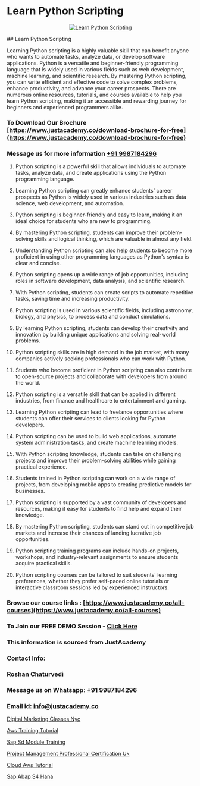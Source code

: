 # Learn Python Scripting

<p align="center">
  <a href="https://justacademy.co/course-detail/python-training">
    <img src="https://justacademy.co/storage2/course_image/1709713400_course_image.webp" alt="Learn Python Scripting">
  </a>
</p>
## Learn Python Scripting

Learning Python scripting is a highly valuable skill that can benefit anyone who wants to automate tasks, analyze data, or develop software applications. Python is a versatile and beginner-friendly programming language that is widely used in various fields such as web development, machine learning, and scientific research. By mastering Python scripting, you can write efficient and effective code to solve complex problems, enhance productivity, and advance your career prospects. There are numerous online resources, tutorials, and courses available to help you learn Python scripting, making it an accessible and rewarding journey for beginners and experienced programmers alike.
### To Download Our Brochure [https://www.justacademy.co/download-brochure-for-free](https://www.justacademy.co/download-brochure-for-free)
### Message us for more information [+91 9987184296](https://api.whatsapp.com/send?phone=919987184296)
1) Python scripting is a powerful skill that allows individuals to automate tasks, analyze data, and create applications using the Python programming language.

2) Learning Python scripting can greatly enhance students' career prospects as Python is widely used in various industries such as data science, web development, and automation.

3) Python scripting is beginner-friendly and easy to learn, making it an ideal choice for students who are new to programming.

4) By mastering Python scripting, students can improve their problem-solving skills and logical thinking, which are valuable in almost any field.

5) Understanding Python scripting can also help students to become more proficient in using other programming languages as Python's syntax is clear and concise.

6) Python scripting opens up a wide range of job opportunities, including roles in software development, data analysis, and scientific research.

7) With Python scripting, students can create scripts to automate repetitive tasks, saving time and increasing productivity.

8) Python scripting is used in various scientific fields, including astronomy, biology, and physics, to process data and conduct simulations.

9) By learning Python scripting, students can develop their creativity and innovation by building unique applications and solving real-world problems.

10) Python scripting skills are in high demand in the job market, with many companies actively seeking professionals who can work with Python.

11) Students who become proficient in Python scripting can also contribute to open-source projects and collaborate with developers from around the world.

12) Python scripting is a versatile skill that can be applied in different industries, from finance and healthcare to entertainment and gaming.

13) Learning Python scripting can lead to freelance opportunities where students can offer their services to clients looking for Python developers.

14) Python scripting can be used to build web applications, automate system administration tasks, and create machine learning models.

15) With Python scripting knowledge, students can take on challenging projects and improve their problem-solving abilities while gaining practical experience.

16) Students trained in Python scripting can work on a wide range of projects, from developing mobile apps to creating predictive models for businesses.

17) Python scripting is supported by a vast community of developers and resources, making it easy for students to find help and expand their knowledge.

18) By mastering Python scripting, students can stand out in competitive job markets and increase their chances of landing lucrative job opportunities.

19) Python scripting training programs can include hands-on projects, workshops, and industry-relevant assignments to ensure students acquire practical skills.

20) Python scripting courses can be tailored to suit students' learning preferences, whether they prefer self-paced online tutorials or interactive classroom sessions led by experienced instructors.

### Browse our course links : [https://www.justacademy.co/all-courses](https://www.justacademy.co/all-courses) 
### To Join our FREE DEMO Session - [Click Here](https://www.justacademy.co/register-for-course-demo)


### This information is sourced from JustAcademy
### Contact Info:
### Roshan Chaturvedi
### Message us on Whatsapp: [+91 9987184296](https://api.whatsapp.com/send?phone=919987184296)
### Email id: [info@justacademy.co](mailto:info@justacademy.co)
                
[Digital Marketing Classes Nyc](https://www.linkedin.com/pulse/digital-marketing-classes-nyc-justacademy-cupertino-hulac?trackingId=NL3Duo%2F5OFcUScTPIpGkBw%3D%3D&lipi=urn%3Ali%3Apage%3Ad_flagship3_company_admin%3BzQv8YsYPTiCPDkVRvYwOog%3D%3D)

[Aws Training Tutorial](https://www.linkedin.com/pulse/aws-training-tutorial-software-training-mountain-view-u5nqe?trackingId=%2BUn2FjRShC2Gnh3JeHrGnQ%3D%3D&lipi=urn%3Ali%3Apage%3Aorganization_admin_admin_feed_index%3B396a4c81-0a90-47a5-ad5c-c37fd268bc2b)

[Sap Sd Module Training](https://medium.com/@negishivu99/sap-sd-module-training-de37f5bdd3a5)

[Project Management Professional Certification Uk](https://medium.com/@shivamja27/project-management-professional-certification-uk-982b19bacf34)

[Cloud Aws Tutorial](https://justacademyin.github.io/justacademy/cloud-aws-tutorial)

[Sap Abap S4 Hana](https://justacademyin.github.io/justacademy/sap-abap-s4-hana)

